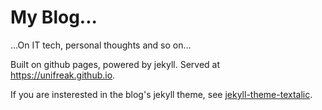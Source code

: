 # My Blog...

...On IT tech, personal thoughts and so on...

Built on github pages, powered by jekyll. Served at <https://unifreak.github.io>.

If you are insterested in the blog's jekyll theme, see [jekyll-theme-textalic](https://github.com/UniFreak/jekyll-theme-textalic).

